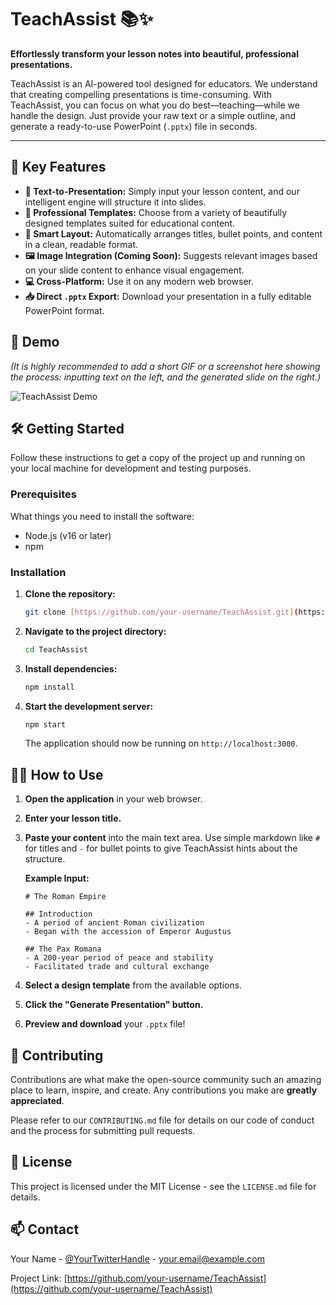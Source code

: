 # TeachAssist 📚✨

**Effortlessly transform your lesson notes into beautiful, professional presentations.**

TeachAssist is an AI-powered tool designed for educators. We understand that creating compelling presentations is time-consuming. With TeachAssist, you can focus on what you do best—teaching—while we handle the design. Just provide your raw text or a simple outline, and generate a ready-to-use PowerPoint (`.pptx`) file in seconds.

---

## 🚀 Key Features

* **📝 Text-to-Presentation:** Simply input your lesson content, and our intelligent engine will structure it into slides.
* **🎨 Professional Templates:** Choose from a variety of beautifully designed templates suited for educational content.
* **🧠 Smart Layout:** Automatically arranges titles, bullet points, and content in a clean, readable format.
* **🖼️ Image Integration (Coming Soon):** Suggests relevant images based on your slide content to enhance visual engagement.
* **💻 Cross-Platform:** Use it on any modern web browser.
* **📥 Direct `.pptx` Export:** Download your presentation in a fully editable PowerPoint format.

## 📸 Demo

*(It is highly recommended to add a short GIF or a screenshot here showing the process: inputting text on the left, and the generated slide on the right.)*

![TeachAssist Demo](https://your-link-to-demo-image-or-gif.com/demo.gif)

## 🛠️ Getting Started

Follow these instructions to get a copy of the project up and running on your local machine for development and testing purposes.

### Prerequisites

What things you need to install the software:

* Node.js (v16 or later)
* npm

### Installation

1.  **Clone the repository:**
    ```sh
    git clone [https://github.com/your-username/TeachAssist.git](https://github.com/your-username/TeachAssist.git)
    ```
2.  **Navigate to the project directory:**
    ```sh
    cd TeachAssist
    ```
3.  **Install dependencies:**
    ```sh
    npm install
    ```
4.  **Start the development server:**
    ```sh
    npm start
    ```
    The application should now be running on `http://localhost:3000`.

## 👩‍🏫 How to Use

1.  **Open the application** in your web browser.
2.  **Enter your lesson title.**
3.  **Paste your content** into the main text area. Use simple markdown like `#` for titles and `-` for bullet points to give TeachAssist hints about the structure.

    **Example Input:**
    ```
    # The Roman Empire

    ## Introduction
    - A period of ancient Roman civilization
    - Began with the accession of Emperor Augustus

    ## The Pax Romana
    - A 200-year period of peace and stability
    - Facilitated trade and cultural exchange
    ```

4.  **Select a design template** from the available options.
5.  **Click the "Generate Presentation" button.**
6.  **Preview and download** your `.pptx` file!

## 🤝 Contributing

Contributions are what make the open-source community such an amazing place to learn, inspire, and create. Any contributions you make are **greatly appreciated**.

Please refer to our `CONTRIBUTING.md` file for details on our code of conduct and the process for submitting pull requests.

## 📜 License

This project is licensed under the MIT License - see the `LICENSE.md` file for details.

## 📫 Contact

Your Name - [@YourTwitterHandle](https://twitter.com/yourhandle) - your.email@example.com

Project Link: [https://github.com/your-username/TeachAssist](https://github.com/your-username/TeachAssist)
